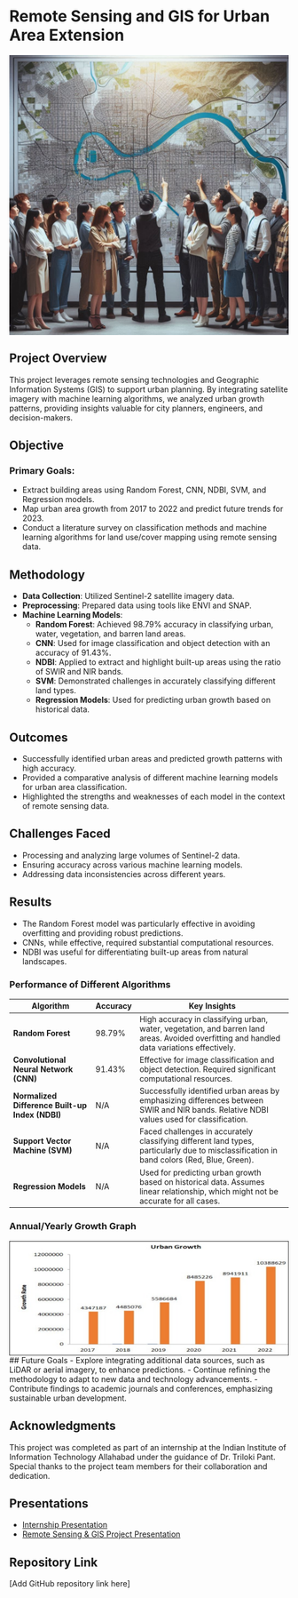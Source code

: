 # Remote Sensing and GIS for Urban Area Extension
<img src= '_00549f2a-8f7c-491d-83bf-551346498a97.jpg' align= "center"/>

## Project Overview
This project leverages remote sensing technologies and Geographic Information Systems (GIS) to support urban planning. By integrating satellite imagery with machine learning algorithms, we analyzed urban growth patterns, providing insights valuable for city planners, engineers, and decision-makers.

## Objective
### Primary Goals:
- Extract building areas using Random Forest, CNN, NDBI, SVM, and Regression models.
- Map urban area growth from 2017 to 2022 and predict future trends for 2023.
- Conduct a literature survey on classification methods and machine learning algorithms for land use/cover mapping using remote sensing data.

## Methodology
- **Data Collection**: Utilized Sentinel-2 satellite imagery data.
- **Preprocessing**: Prepared data using tools like ENVI and SNAP.
- **Machine Learning Models**:
  - **Random Forest**: Achieved 98.79% accuracy in classifying urban, water, vegetation, and barren land areas.
  - **CNN**: Used for image classification and object detection with an accuracy of 91.43%.
  - **NDBI**: Applied to extract and highlight built-up areas using the ratio of SWIR and NIR bands.
  - **SVM**: Demonstrated challenges in accurately classifying different land types.
  - **Regression Models**: Used for predicting urban growth based on historical data.

## Outcomes
- Successfully identified urban areas and predicted growth patterns with high accuracy.
- Provided a comparative analysis of different machine learning models for urban area classification.
- Highlighted the strengths and weaknesses of each model in the context of remote sensing data.

## Challenges Faced
- Processing and analyzing large volumes of Sentinel-2 data.
- Ensuring accuracy across various machine learning models.
- Addressing data inconsistencies across different years.

## Results
- The Random Forest model was particularly effective in avoiding overfitting and providing robust predictions.
- CNNs, while effective, required substantial computational resources.
- NDBI was useful for differentiating built-up areas from natural landscapes.

### Performance of Different Algorithms
| **Algorithm**              | **Accuracy** | **Key Insights**                                                                                                                                       |
|----------------------------|--------------|---------------------------------------------------------------------------------------------------------------------------------------------------------|
| **Random Forest**           | 98.79%       | High accuracy in classifying urban, water, vegetation, and barren land areas. Avoided overfitting and handled data variations effectively.               |
| **Convolutional Neural Network (CNN)** | 91.43%       | Effective for image classification and object detection. Required significant computational resources.                                                  |
| **Normalized Difference Built-up Index (NDBI)** | N/A          | Successfully identified urban areas by emphasizing differences between SWIR and NIR bands. Relative NDBI values used for classification.               |
| **Support Vector Machine (SVM)**       | N/A          | Faced challenges in accurately classifying different land types, particularly due to misclassification in band colors (Red, Blue, Green).                |
| **Regression Models**       | N/A          | Used for predicting urban growth based on historical data. Assumes linear relationship, which might not be accurate for all cases.                       |

### Annual/Yearly Growth Graph
<img src= 'anualUrbanGrowth.PNG' align= "center"/>
## Future Goals
- Explore integrating additional data sources, such as LiDAR or aerial imagery, to enhance predictions.
- Continue refining the methodology to adapt to new data and technology advancements.
- Contribute findings to academic journals and conferences, emphasizing sustainable urban development.

## Acknowledgments
This project was completed as part of an internship at the Indian Institute of Information Technology Allahabad under the guidance of Dr. Triloki Pant. Special thanks to the project team members for their collaboration and dedication.

## Presentations
- [Internship Presentation](#)
- [Remote Sensing & GIS Project Presentation](#)

## Repository Link
[Add GitHub repository link here]
